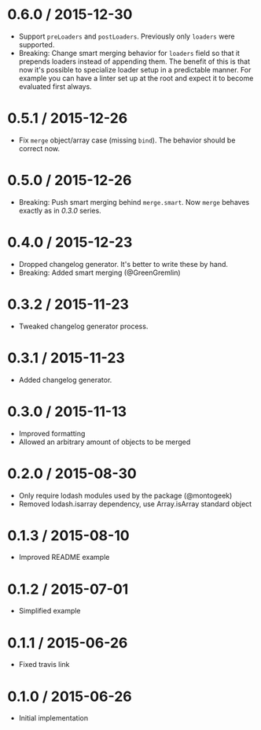 0.6.0 / 2015-12-30
==================

  * Support `preLoaders` and `postLoaders`. Previously only `loaders` were supported.
  * Breaking: Change smart merging behavior for `loaders` field so that it prepends loaders instead of appending them. The benefit of this is that now it's possible to specialize loader setup in a predictable manner. For example you can have a linter set up at the root and expect it to become evaluated first always.

0.5.1 / 2015-12-26
==================

  * Fix `merge` object/array case (missing `bind`). The behavior should be correct now.

0.5.0 / 2015-12-26
==================

  * Breaking: Push smart merging behind `merge.smart`. Now `merge` behaves exactly as in *0.3.0* series.

0.4.0 / 2015-12-23
==================

  * Dropped changelog generator. It's better to write these by hand.
  * Breaking: Added smart merging (@GreenGremlin)

0.3.2 / 2015-11-23
==================

  * Tweaked changelog generator process.

0.3.1 / 2015-11-23
==================

  * Added changelog generator.

0.3.0 / 2015-11-13
==================

  * Improved formatting
  * Allowed an arbitrary amount of objects to be merged

0.2.0 / 2015-08-30
==================

  * Only require lodash modules used by the package (@montogeek)
  * Removed lodash.isarray dependency, use Array.isArray standard object

0.1.3 / 2015-08-10
==================

  * Improved README example

0.1.2 / 2015-07-01
==================

  * Simplified example

0.1.1 / 2015-06-26
==================

  * Fixed travis link

0.1.0 / 2015-06-26
==================

  * Initial implementation
